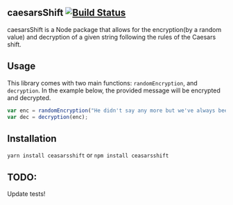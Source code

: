 
caesarsShift [![Build Status](https://travis-ci.org/alexsocheathson/caesarsShift.svg?branch=master)](https://travis-ci.org/alexsocheathson/caesarsShift)
---------------------
caesarsShift is a Node package that allows for the encryption(by a random value) and decryption of a given string following the rules of the Caesars shift.

Usage
---------------------
This library comes with two main functions: `randomEncryption`, and `decryption`. In the example below, the provided message will be encrypted and decrypted.
```javascript
var enc = randomEncryption("He didn't say any more but we've always been unusually communicative in a reserved way, and I understood that he meant a great deal more than that. In consequence I'm inclined to reserve all judgments, a habit that has opened up many curious natures to me and also made me the victim of not a few veteran bores.")
var dec = decryption(enc);
```

Installation
---------------------
`yarn install ceasarsshift` or `npm install ceasarsshift`

TODO:
---------------------
Update tests!

